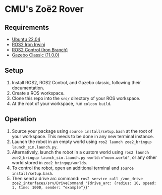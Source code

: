 # CMU's Zoë2 Rover
## Requirements
- [Ubuntu 22.04](https://releases.ubuntu.com/jammy/)
- [ROS2 Iron Irwini](https://docs.ros.org/en/iron/index.html)
- [ROS2 Control (Iron Branch)](https://control.ros.org/iron/index.html)
- [Gazebo Classic (11.0.0)](https://classic.gazebosim.org/)
## Setup
1. Install ROS2, ROS2 Control, and Gazebo classic, following their documentation.
2. Create a ROS workspace.
3. Clone this repo into the `src/` directory of your ROS workspace.
4. At the root of your workspace, run `colcon build`.
## Operation
1. Source your package using `source install/setup.bash` at the root of your workspace. This needs to be done in any new terminal instance.
2. Launch the robot in an empty world using `ros2 launch zoe2_bringup launch_sim.launch.py`.
3. Alternatively, launch the robot in a custom world using `ros2 launch zoe2_bringup launch_sim.launch.py world:="moon.world"`, or any other world stored in `zoe2_bringup/worlds`.
4. To control the robot, open an additional terminal and `source install/setup.bash`.
5. Then send a drive arc command: `ros2 service call /zoe_drive zoe2_interfaces/srv/DriveCommand '{drive_arc: {radius: 10, speed: 1, time: 1000, sender: "example"}}'`
